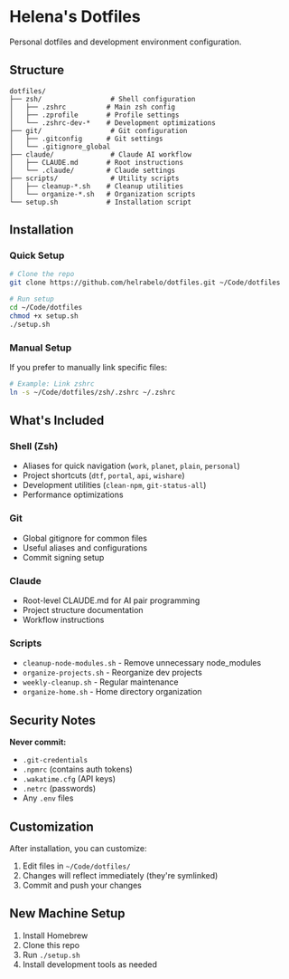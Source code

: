 # Helena's Dotfiles

Personal dotfiles and development environment configuration.

## Structure

```
dotfiles/
├── zsh/                 # Shell configuration
│   ├── .zshrc          # Main zsh config
│   ├── .zprofile       # Profile settings
│   └── .zshrc-dev-*    # Development optimizations
├── git/                 # Git configuration
│   ├── .gitconfig      # Git settings
│   └── .gitignore_global
├── claude/              # Claude AI workflow
│   ├── CLAUDE.md       # Root instructions
│   └── .claude/        # Claude settings
├── scripts/             # Utility scripts
│   ├── cleanup-*.sh    # Cleanup utilities
│   └── organize-*.sh   # Organization scripts
└── setup.sh            # Installation script
```

## Installation

### Quick Setup

```bash
# Clone the repo
git clone https://github.com/helrabelo/dotfiles.git ~/Code/dotfiles

# Run setup
cd ~/Code/dotfiles
chmod +x setup.sh
./setup.sh
```

### Manual Setup

If you prefer to manually link specific files:

```bash
# Example: Link zshrc
ln -s ~/Code/dotfiles/zsh/.zshrc ~/.zshrc
```

## What's Included

### Shell (Zsh)
- Aliases for quick navigation (`work`, `planet`, `plain`, `personal`)
- Project shortcuts (`dtf`, `portal`, `api`, `wishare`)
- Development utilities (`clean-npm`, `git-status-all`)
- Performance optimizations

### Git
- Global gitignore for common files
- Useful aliases and configurations
- Commit signing setup

### Claude
- Root-level CLAUDE.md for AI pair programming
- Project structure documentation
- Workflow instructions

### Scripts
- `cleanup-node-modules.sh` - Remove unnecessary node_modules
- `organize-projects.sh` - Reorganize dev projects
- `weekly-cleanup.sh` - Regular maintenance
- `organize-home.sh` - Home directory organization

## Security Notes

**Never commit:**
- `.git-credentials`
- `.npmrc` (contains auth tokens)
- `.wakatime.cfg` (API keys)
- `.netrc` (passwords)
- Any `.env` files

## Customization

After installation, you can customize:
1. Edit files in `~/Code/dotfiles/`
2. Changes will reflect immediately (they're symlinked)
3. Commit and push your changes

## New Machine Setup

1. Install Homebrew
2. Clone this repo
3. Run `./setup.sh`
4. Install development tools as needed